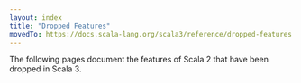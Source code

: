 ```yaml
---
layout: index
title: "Dropped Features"
movedTo: https://docs.scala-lang.org/scala3/reference/dropped-features.html
---
```


The following pages document the features of Scala 2 that have been dropped in Scala 3.
